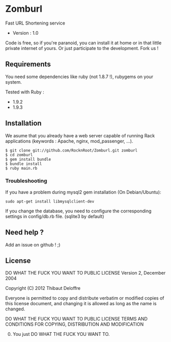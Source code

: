 # Zomburl

Fast URL Shortening service

* Version : 1.0

Code is free, so if you're paranoid, you can install it at home or in that little private internet
of yours. Or just participate to the development. Fork us !

## Requirements

You need some dependencies like ruby (not 1.8.7 !), rubygems on your system.

Tested with Ruby :

* 1.9.2
* 1.9.3

## Installation

We asume that you already have a web server capable of running Rack applications (keywords
: Apache, nginx, mod_passenger, ...).

    $ git clone git://github.com/RocknRoot/Zomburl.git zomburl
    $ cd zomburl
    $ gem install bundle
    $ bundle install
    $ ruby main.rb

### Troubleshooting

If you have a problem during mysql2 gem installation (On Debian/Ubuntu):

    sudo apt-get install libmysqlclient-dev

If you change the database, you need to configure the corresponding settings in config/db.rb file. (sqlite3 by default)

## Need help ?

Add an issue on github ! ;)

## License

DO WHAT THE FUCK YOU WANT TO PUBLIC LICENSE
       Version 2, December 2004

Copyright (C) 2012 Thibaut Deloffre

Everyone is permitted to copy and distribute verbatim or modified
copies of this license document, and changing it is allowed as long
as the name is changed.

DO WHAT THE FUCK YOU WANT TO PUBLIC LICENSE
TERMS AND CONDITIONS FOR COPYING, DISTRIBUTION AND MODIFICATION

0. You just DO WHAT THE FUCK YOU WANT TO.
